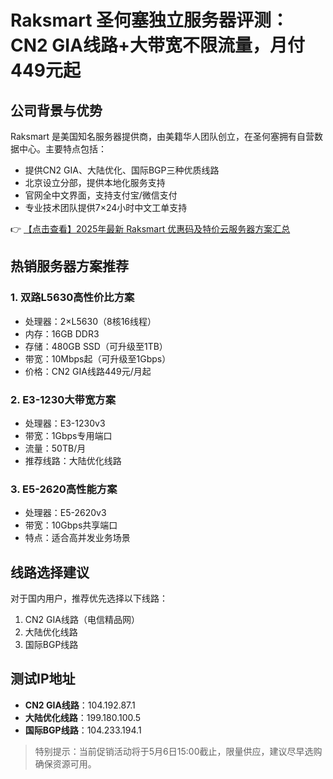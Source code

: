 # Raksmart 圣何塞独立服务器评测：CN2 GIA线路+大带宽不限流量，月付449元起

## 公司背景与优势
Raksmart 是美国知名服务器提供商，由美籍华人团队创立，在圣何塞拥有自营数据中心。主要特点包括：
- 提供CN2 GIA、大陆优化、国际BGP三种优质线路
- 北京设立分部，提供本地化服务支持
- 官网全中文界面，支持支付宝/微信支付
- 专业技术团队提供7×24小时中文工单支持

👉 [【点击查看】2025年最新 Raksmart 优惠码及特价云服务器方案汇总](https://bit.ly/raksmart)

## 热销服务器方案推荐

### 1. 双路L5630高性价比方案
- 处理器：2×L5630（8核16线程）
- 内存：16GB DDR3
- 存储：480GB SSD（可升级至1TB）
- 带宽：10Mbps起（可升级至1Gbps）
- 价格：CN2 GIA线路449元/月起

### 2. E3-1230大带宽方案
- 处理器：E3-1230v3
- 带宽：1Gbps专用端口
- 流量：50TB/月
- 推荐线路：大陆优化线路

### 3. E5-2620高性能方案
- 处理器：E5-2620v3
- 带宽：10Gbps共享端口
- 特点：适合高并发业务场景

## 线路选择建议
对于国内用户，推荐优先选择以下线路：
1. CN2 GIA线路（电信精品网）
2. 大陆优化线路
3. 国际BGP线路

## 测试IP地址
- **CN2 GIA线路**：104.192.87.1
- **大陆优化线路**：199.180.100.5
- **国际BGP线路**：104.233.194.1

> 特别提示：当前促销活动将于5月6日15:00截止，限量供应，建议尽早选购确保资源可用。